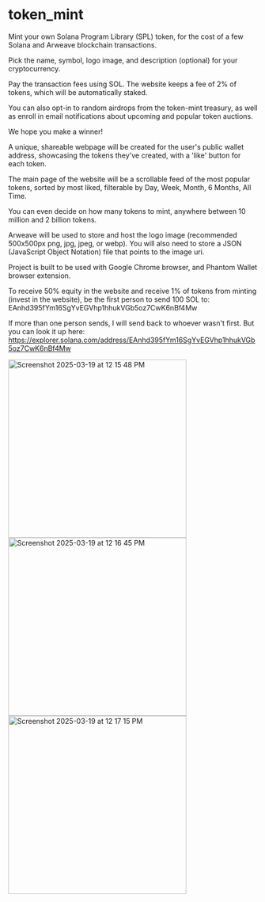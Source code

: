 # token_mint

Mint your own Solana Program Library (SPL) token, for the cost of a few Solana and Arweave blockchain transactions.

Pick the name, symbol, logo image, and description (optional) for your cryptocurrency.

Pay the transaction fees using SOL. The website keeps a fee of 2% of tokens, which will be automatically staked.

You can also opt-in to random airdrops from the token-mint treasury, as well as enroll in email notifications about upcoming and popular token auctions.

We hope you make a winner!

A unique, shareable webpage will be created for the user's public wallet address, showcasing the tokens they've created, with a 'like' button for each token.

The main page of the website will be a scrollable feed of the most popular tokens, sorted by most liked, filterable by Day, Week, Month, 6 Months, All Time.

You can even decide on how many tokens to mint, anywhere between 10 million and 2 billion tokens.

Arweave will be used to store and host the logo image (recommended 500x500px png, jpg, jpeg, or webp). You will also need to store a JSON (JavaScript Object Notation) file that points to the image uri.

Project is built to be used with Google Chrome browser, and Phantom Wallet browser extension.

To receive 50% equity in the website and receive 1% of tokens from minting (invest in the website), be the first person to send 100 SOL to: EAnhd395fYm16SgYvEGVhp1hhukVGb5oz7CwK6nBf4Mw

If more than one person sends, I will send back to whoever wasn't first. But you can look it up here: https://explorer.solana.com/address/EAnhd395fYm16SgYvEGVhp1hhukVGb5oz7CwK6nBf4Mw

<img width="360" alt="Screenshot 2025-03-19 at 12 15 48 PM" src="https://github.com/user-attachments/assets/e990e5f9-f0de-4aea-af00-a1818cd460bc" />
<img width="360" alt="Screenshot 2025-03-19 at 12 16 45 PM" src="https://github.com/user-attachments/assets/97d812d8-6123-42e3-9091-a654a9cd2383" />
<img width="360" alt="Screenshot 2025-03-19 at 12 17 15 PM" src="https://github.com/user-attachments/assets/4d1c2e7a-4080-4dd6-8fac-58e6accb81d1" />
